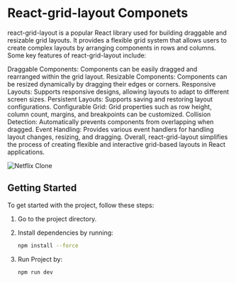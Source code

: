 # React-grid-layout Componets

react-grid-layout is a popular React library used for building draggable and resizable grid layouts. It provides a flexible grid system that allows users to create complex layouts by arranging components in rows and columns. Some key features of react-grid-layout include:

Draggable Components: Components can be easily dragged and rearranged within the grid layout.
Resizable Components: Components can be resized dynamically by dragging their edges or corners.
Responsive Layouts: Supports responsive designs, allowing layouts to adapt to different screen sizes.
Persistent Layouts: Supports saving and restoring layout configurations.
Configurable Grid: Grid properties such as row height, column count, margins, and breakpoints can be customized.
Collision Detection: Automatically prevents components from overlapping when dragged.
Event Handling: Provides various event handlers for handling layout changes, resizing, and dragging.
Overall, react-grid-layout simplifies the process of creating flexible and interactive grid-based layouts in React applications.






![Netflix Clone](https://media1.giphy.com/media/iFmw13LV1hHhViPPWz/giphy.gif?cid=6c09b952gutjil7v831mjhnze4sjnwrzhej88oe1bsumbiqs&ep=v1_internal_gif_by_id&rid=giphy.gif&ct=s)

## Getting Started

To get started with the project, follow these steps:

1. Go to the project directory.
2. Install dependencies by running:
   
   ```bash
   npm install --force
3. Run Project by:
   
   ```bash
   npm run dev

  
